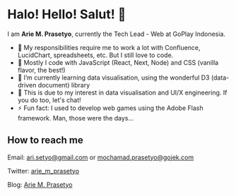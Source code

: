 # Halo! Hello! Salut! 👋

I am **Arie M. Prasetyo**, currently the Tech Lead - Web at GoPlay Indonesia.

- 🏢 My responsibilities require me to work a lot with Confluence, LucidChart, spreadsheets, etc. But I still love to code.
- 🔭 Mostly I code with JavaScript (React, Next, Node) and CSS (vanilla flavor, the best!)
- 🌱 I’m currently learning data visualisation, using the wonderful D3 (data-driven document) library
- 🔬 This is due to my interest in data visualisation and UI/X engineering. If you do too, let's chat!
- ⚡ Fun fact: I used to develop web games using the Adobe Flash framework. Man, those were the days...

## How to reach me

Email: ari.setyo@gmail.com or mochamad.prasetyo@gojek.com

Twitter: [arie_m_prasetyo](https://twitter.com/arie_m_prasetyo)

Blog: [Arie M. Prasetyo](https://arie-m-prasetyo.medium.com/)

<!--
**arisetyo/arisetyo** is a ✨ _special_ ✨ repository because its `README.md` (this file) appears on your GitHub profile.

Here are some ideas to get you started:

- 🔭 I’m currently working on ...
- 🌱 I’m currently learning ...
- 👯 I’m looking to collaborate on ...
- 🤔 I’m looking for help with ...
- 💬 Ask me about ...
- 📫 How to reach me: ...
- 😄 Pronouns: ...
- ⚡ Fun fact: ...
-->

